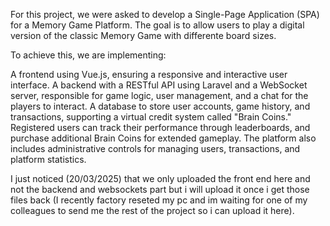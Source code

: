 For this project, we were asked to develop a Single-Page Application (SPA) for a Memory Game Platform. The goal is to allow users to play a digital version of the classic Memory Game with differente board sizes.

To achieve this, we are implementing:

A frontend using Vue.js, ensuring a responsive and interactive user interface.
A backend with a RESTful API using Laravel and a WebSocket server, responsible for game logic, user management, and a chat for the players to interact.
A database to store user accounts, game history, and transactions, supporting a virtual credit system called "Brain Coins."
Registered users can track their performance through leaderboards, and purchase additional Brain Coins for extended gameplay. The platform also includes administrative controls for managing users, transactions, and platform statistics.

I just noticed (20/03/2025) that we only uploaded the front end here and not the backend and websockets part but i will upload it once i get those files back (I recently factory reseted my pc and im waiting for one of my colleagues to send me the rest of the project so i can upload it here).
